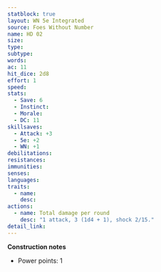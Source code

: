 ```yaml
---
statblock: true
layout: WN 5e Integrated
source: Foes Without Number
name: HD 02
size: 
type: 
subtype: 
words: 
ac: 11
hit_dice: 2d8
effort: 1
speed: 
stats:
  - Save: 6
  - Instinct: 
  - Morale:
  - DC: 11
skillsaves:
  - Attack: +3
  - 5e: +2
  - WN: +1
debilitations: 
resistances:
immunities:
senses:
languages: 
traits:
  - name: 
    desc: 
actions:
  - name: Total damage per round
    desc: "1 attack, 3 (1d4 + 1), shock 2/15."
detail_link: 
---
```


**Construction notes**
- Power points: 1

